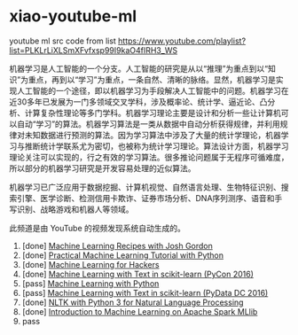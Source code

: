 # xiao-youtube-ml
youtube ml src code from list https://www.youtube.com/playlist?list=PLKLrLiXLSmXFvfxsp99I9kaO4fIRH3_WS

机器学习是人工智能的一个分支。人工智能的研究是从以“推理”为重点到以“知识”为重点，再到以“学习”为重点，一条自然、清晰的脉络。显然，机器学习是实现人工智能的一个途径，即以机器学习为手段解决人工智能中的问题。机器学习在近30多年已发展为一门多领域交叉学科，涉及概率论、统计学、逼近论、凸分析、计算复杂性理论等多门学科。机器学习理论主要是设计和分析一些让计算机可以自动“学习”的算法。机器学习算法是一类从数据中自动分析获得规律，并利用规律对未知数据进行预测的算法。因为学习算法中涉及了大量的统计学理论，机器学习与推断统计学联系尤为密切，也被称为统计学习理论。算法设计方面，机器学习理论关注可以实现的，行之有效的学习算法。很多推论问题属于无程序可循难度，所以部分的机器学习研究是开发容易处理的近似算法。

机器学习已广泛应用于数据挖掘、计算机视觉、自然语言处理、生物特征识别、搜索引擎、医学诊断、检测信用卡欺诈、证券市场分析、DNA序列测序、语音和手写识别、战略游戏和机器人等领域。

此频道是由 YouTube 的视频发现系统自动生成的。

1. [done] [Machine Learning Recipes with Josh Gordon](https://www.youtube.com/playlist?list=PLOU2XLYxmsIIuiBfYad6rFYQU_jL2ryal)
2. [done] [Practical Machine Learning Tutorial with Python](https://www.youtube.com/playlist?list=PLQVvvaa0QuDfKTOs3Keq_kaG2P55YRn5v)
3. [done] [Machine Learning for Hackers](https://www.youtube.com/playlist?list=PL2-dafEMk2A4ut2pyv0fSIXqOzXtBGkLj)
5. [done] [Machine Learning with Text in scikit-learn (PyCon 2016)](https://www.youtube.com/watch?v=ZiKMIuYidY0)
7. [pass] [Machine Learning with Python](https://www.youtube.com/playlist?list=PL-XeOa5hMEYz7xMckkUL8w2EKzM3TDrON)
11. [pass] [Machine Learning with Text in scikit-learn (PyData DC 2016)](https://www.youtube.com/watch?v=vTaxdJ6VYWE&index=11&list=PLKLrLiXLSmXFvfxsp99I9kaO4fIRH3_WS)
22. [done] [NLTK with Python 3 for Natural Language Processing](https://www.youtube.com/playlist?list=PLQVvvaa0QuDf2JswnfiGkliBInZnIC4HL)
32. [done] [Introduction to Machine Learning on Apache Spark MLlib](https://www.youtube.com/watch?v=qKYpMPPL-fo)
41. pass